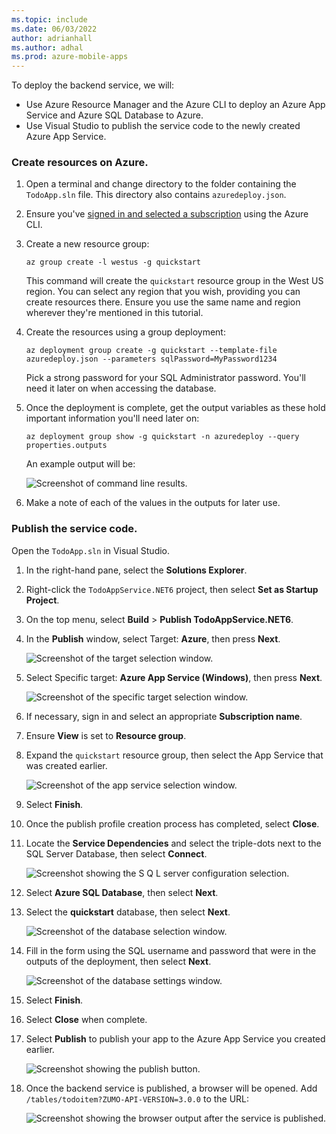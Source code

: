 ```yaml
---
ms.topic: include
ms.date: 06/03/2022
author: adrianhall
ms.author: adhal
ms.prod: azure-mobile-apps
---
```


To deploy the backend service, we will:

* Use Azure Resource Manager and the Azure CLI to deploy an Azure App Service and Azure SQL Database to Azure.
* Use Visual Studio to publish the service code to the newly created Azure App Service.

### Create resources on Azure.

1. Open a terminal and change directory to the folder containing the `TodoApp.sln` file. This directory also contains `azuredeploy.json`.
2. Ensure you've [signed in and selected a subscription](/cli/azure/authenticate-azure-cli) using the Azure CLI.
3. Create a new resource group:

    ``` azurecli
    az group create -l westus -g quickstart
    ```

    This command will create the `quickstart` resource group in the West US region.  You can select any region that you wish, providing you can create resources there.  Ensure you use the same name and region wherever they're mentioned in this tutorial.

4. Create the resources using a group deployment:

    ``` azurecli
    az deployment group create -g quickstart --template-file azuredeploy.json --parameters sqlPassword=MyPassword1234
    ```

    Pick a strong password for your SQL Administrator password.  You'll need it later on when accessing the database.

5. Once the deployment is complete, get the output variables as these hold important information you'll need later on:

    ``` azurecli
    az deployment group show -g quickstart -n azuredeploy --query properties.outputs
    ```

    An example output will be:

    ![Screenshot of command line results.](~/mobile-apps/azure-mobile-apps/media/quickstart/windows/deploy-backend-outputs.png)

6. Make a note of each of the values in the outputs for later use.

### Publish the service code.

Open the `TodoApp.sln` in Visual Studio.

1. In the right-hand pane, select the **Solutions Explorer**.
2. Right-click the `TodoAppService.NET6` project, then select **Set as Startup Project**.
3. On the top menu, select **Build** > **Publish TodoAppService.NET6**.
4. In the **Publish** window, select Target: **Azure**, then press **Next**.

    ![Screenshot of the target selection window.](~/mobile-apps/azure-mobile-apps/media/quickstart/windows/publish-backend-target.png)

5. Select Specific target: **Azure App Service (Windows)**, then press **Next**.

    ![Screenshot of the specific target selection window.](~/mobile-apps/azure-mobile-apps/media/quickstart/windows/publish-backend-appservice.png)

6. If necessary, sign in and select an appropriate **Subscription name**.
7. Ensure **View** is set to **Resource group**.
8. Expand the `quickstart` resource group, then select the App Service that was created earlier.

    ![Screenshot of the app service selection window.](~/mobile-apps/azure-mobile-apps/media/quickstart/windows/publish-backend-selection.png)

9. Select **Finish**.
10. Once the publish profile creation process has completed, select **Close**.
11. Locate the **Service Dependencies** and select the triple-dots next to the SQL Server Database, then select **Connect**.

    ![Screenshot showing the S Q L server configuration selection.](~/mobile-apps/azure-mobile-apps/media/quickstart/windows/publish-backend-service-dependency.png)

12. Select **Azure SQL Database**, then select **Next**.
13. Select the **quickstart** database, then select **Next**.

    ![Screenshot of the database selection window.](~/mobile-apps/azure-mobile-apps/media/quickstart/windows/publish-backend-select-db.png)

14. Fill in the form using the SQL username and password that were in the outputs of the deployment, then select **Next**.

    ![Screenshot of the database settings window.](~/mobile-apps/azure-mobile-apps/media/quickstart/windows/publish-backend-configure-db.png)

15. Select **Finish**.
16. Select **Close** when complete.
17. Select **Publish** to publish your app to the Azure App Service you created earlier.

    ![Screenshot showing the publish button.](~/mobile-apps/azure-mobile-apps/media/quickstart/windows/publish-backend-to-appservice.png)

18. Once the backend service is published, a browser will be opened. Add `/tables/todoitem?ZUMO-API-VERSION=3.0.0` to the URL:

    ![Screenshot showing the browser output after the service is published.](~/mobile-apps/azure-mobile-apps/media/quickstart/windows/publish-backend-success.png)

